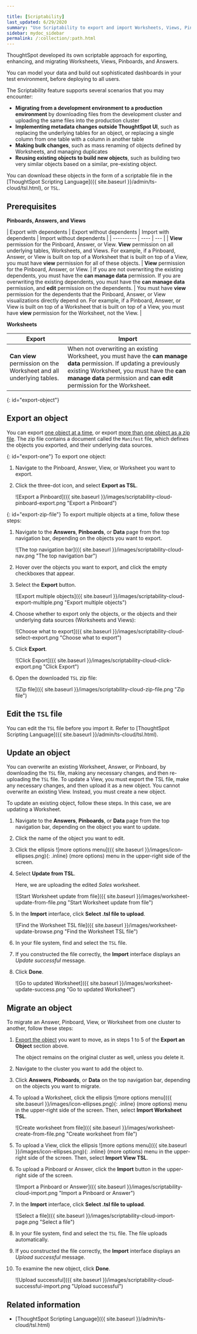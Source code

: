 ```yaml
---

title: [Scriptability]
last_updated: 6/29/2020
summary: "Use Scriptability to export and import Worksheets, Views, Pinboards, and Answers in a human-readable format."
sidebar: mydoc_sidebar
permalink: /:collection/:path.html
---
```


ThoughtSpot developed its own scriptable approach for exporting, enhancing, and migrating Worksheets, Views, Pinboards, and Answers.

You can model your data and build out sophisticated dashboards in your test environment, before deploying to all users.

The Scriptability feature supports several scenarios that you may encounter:
- **Migrating from a development environment to a production environment** by downloading files from the development cluster and uploading the same files into the production cluster
- **Implementing metadata changes outside ThoughtSpot UI**, such as replacing the underlying tables for an object, or replacing a single column from one table with a column in another table
- **Making bulk changes**, such as mass renaming of objects defined by Worksheets, and managing duplicates
- **Reusing existing objects to build new objects**, such as building two very similar objects based on a similar, pre-existing object.

You can download these objects in the form of a scriptable file in the [ThoughtSpot Scripting Language]({{ site.baseurl }}/admin/ts-cloud/tsl.html), or `TSL`.

## Prerequisites

**Pinboards, Answers, and Views**

| Export with dependents | Export without dependents | Import with dependents | Import without dependents |
| ---------- | ---- | --- |
| **View** permission for the Pinboard, Answer, or View. **View** permission on all underlying tables, Worksheets, and Views. For example, if a Pinboard, Answer, or View is built on top of a Worksheet that is built on top of a View, you must have **view** permission for all of these objects. | **View** permission for the Pinboard, Answer, or View. | If you are not overwriting the existing dependents, you must have the **can manage data** permission. If you are overwriting the existing dependents, you must have the **can manage data** permission, and **edit** permission on the dependents. | You must have **view** permission for the dependents that the Pinboard, Answer, or View visualizations directly depend on. For example, if a Pinboard, Answer, or View is built on top of a Worksheet that is built on top of a View, you must have **view** permission for the Worksheet, not the View. |

**Worksheets**

| Export | Import |
| --- | --- |
| **Can view** permission on the Worksheet and all underlying tables. | When not overwriting an existing Worksheet, you must have the **can manage data** permission. If updating a previously existing Worksheet, you must have the **can manage data** permission and **can edit** permission for the Worksheet. |

{: id="export-object"}
## Export an object
You can export [one object at a time](#export-one), or export [more than one object as a zip file](#export-zip-file). The zip file contains a document called the `Manifest` file, which defines the objects you exported, and their underlying data sources.

{: id="export-one"}
To export one object:

1. Navigate to the Pinboard, Answer, View, or Worksheet you want to export.

2. Click the three-dot icon, and select **Export as TSL**.

    ![Export a Pinboard]({{ site.baseurl }}/images/scriptability-cloud-pinboard-export.png "Export a Pinboard")

{: id="export-zip-file"}
To export multiple objects at a time, follow these steps:

1. Navigate to the **Answers**, **Pinboards**, or **Data** page from the top navigation bar, depending on the objects you want to export.

    ![The top navigation bar]({{ site.baseurl }}/images/scriptability-cloud-nav.png "The top navigation bar")

2. Hover over the objects you want to export, and click the empty checkboxes that appear.

3. Select the **Export** button.

    ![Export multiple objects]({{ site.baseurl }}/images/scriptability-cloud-export-multiple.png "Export multiple objects")

4. Choose whether to export only the objects, or the objects and their underlying data sources (Worksheets and Views):

    ![Choose what to export]({{ site.baseurl }}/images/scriptability-cloud-select-export.png "Choose what to export")

5. Click **Export**.

    ![Click Export]({{ site.baseurl }}/images/scriptability-cloud-click-export.png "Click Export")

4. Open the downloaded `TSL` zip file:

    ![Zip file]({{ site.baseurl }}/images/scriptability-cloud-zip-file.png "Zip file")

## Edit the `TSL` file
You can edit the `TSL` file before you import it. Refer to [ThoughtSpot Scripting Language]({{ site.baseurl }}/admin/ts-cloud/tsl.html).

## Update an object
You can overwrite an existing Worksheet, Answer, or Pinboard, by downloading the `TSL` file, making any necessary changes, and then re-uploading the `TSL` file. To update a View, you must export the TSL file, make any necessary changes, and then upload it as a new object. You cannot overwrite an existing View. Instead, you must create a new object.

To update an existing object, follow these steps. In this case, we are updating a Worksheet.

1. Navigate to the **Answers**, **Pinboards**, or **Data** page from the top navigation bar, depending on the object you want to update.

2. Click the name of the object you want to edit.

3. Click the ellipsis ![more options menu]({{ site.baseurl }}/images/icon-ellipses.png){: .inline} (more options) menu in the upper-right side of the screen.

4. Select **Update from TSL**.

   Here, we are uploading the edited *Sales* worksheet.

   ![Start Worksheet update from file]({{ site.baseurl }}/images/worksheet-update-from-file.png "Start Worksheet update from file")

5. In the **Import** interface, click **Select .tsl file to upload**.

   ![Find the Worksheet TSL file]({{ site.baseurl }}/images/worksheet-update-browse.png "Find the Worksheet TSL file")

6. In your file system, find and select the `TSL` file.

8. If you constructed the file correctly, the **Import** interface displays an *Update successful* message.

9. Click **Done**.

   ![Go to updated Worksheet]({{ site.baseurl }}/images/worksheet-update-success.png "Go to updated Worksheet")

## Migrate an object
To migrate an Answer, Pinboard, View, or Worksheet from one cluster to another, follow these steps:

1. [Export the object](#export-object) you want to move, as in steps 1 to 5 of the **Export an Object** section above.

    The object remains on the original cluster as well, unless you delete it.

2. Navigate to the cluster you want to add the object to.

3. Click **Answers**, **Pinboards**, or **Data** on the top navigation bar, depending on the objects you want to migrate.

4. To upload a Worksheet, click the ellipsis ![more options menu]({{ site.baseurl }}/images/icon-ellipses.png){: .inline} (more options) menu in the upper-right side of the screen. Then, select **Import Worksheet TSL**.

    ![Create worksheet from file]({{ site.baseurl }}/images/worksheet-create-from-file.png "Create worksheet from file")

5. To upload a View, click the ellipsis ![more options menu]({{ site.baseurl }}/images/icon-ellipses.png){: .inline} (more options) menu in the upper-right side of the screen. Then, select **Import View TSL**.

5. To upload a Pinboard or Answer, click the **Import** button in the upper-right side of the screen.   

    ![Import a Pinboard or Answer]({{ site.baseurl }}/images/scriptability-cloud-import.png "Import a Pinboard or Answer")

6. In the **Import** interface, click **Select .tsl file to upload**.

    ![Select a file]({{ site.baseurl }}/images/scriptability-cloud-import-page.png "Select a file")

6. In your file system, find and select the `TSL` file. The file uploads automatically.

8. If you constructed the file correctly, the **Import** interface displays an *Upload successful* message.

9. To examine the new object, click **Done**.

   ![Upload successful]({{ site.baseurl }}/images/scriptability-cloud-successful-import.png "Upload successful")

## Related information

- [ThoughtSpot Scripting Language]({{ site.baseurl }}/admin/ts-cloud/tsl.html)   
